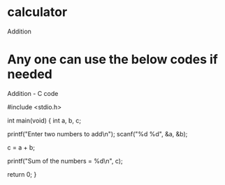 # calculator
Addition

Any one can use the below codes if needed
===========================
Addition - C code

#include  <stdio.h>

int main(void)
{
   int a, b, c;
   
   printf("Enter two numbers to add\n");
   scanf("%d %d", &a, &b);
   
   c = a + b;
   
   printf("Sum of the numbers = %d\n", c);
   
   return 0;
}
